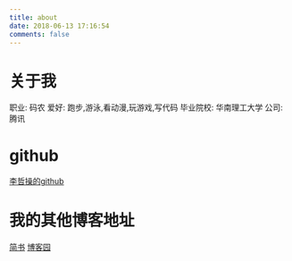```yaml
---
title: about
date: 2018-06-13 17:16:54
comments: false
---
```


# 关于我
职业: 码农
爱好: 跑步,游泳,看动漫,玩游戏,写代码
毕业院校: 华南理工大学
公司: 腾讯

# github
[李哲操的github](https://github.com/lizhecao/)

# 我的其他博客地址
[简书](https://www.jianshu.com/u/43d7cdd17059)
[博客园](http://www.cnblogs.com/kaixuanguilai/)

